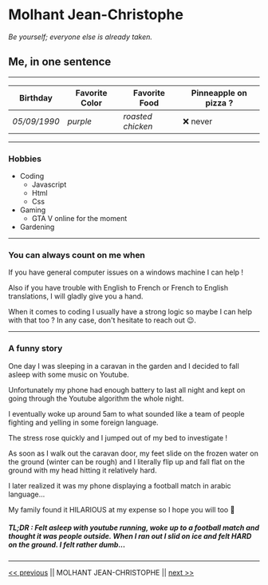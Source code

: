 # Molhant Jean-Christophe

*Be yourself; everyone else is already taken.*

## Me, in one sentence

***

Birthday | Favorite Color | Favorite Food | Pinneapple on pizza ?
--- | --- | --- | ---
*05/09/1990* | *purple* | *roasted chicken* | ❌ never

***

### Hobbies

* Coding
  * Javascript
  * Html
  * Css
* Gaming
  * GTA V online for the moment
* Gardening

***

### You can always count on me when

If you have general computer issues on a windows machine I can help !

Also if you have trouble with English to French or French to English translations, I will gladly give you a hand.

When it comes to coding I usually have a strong logic so maybe I can help with that too ?
In any case, don't hesitate to reach out 😉.

***

### A funny story

One day I was sleeping in a caravan in the garden and I decided to fall asleep with some music on Youtube.

Unfortunately my phone had enough battery to last all night and kept on going through the Youtube algorithm the whole night.

I eventually woke up around 5am to what sounded like a team of people fighting and yelling in some foreign language.

The stress rose quickly and I jumped out of my bed to investigate !

As soon as I walk out the caravan door, my feet slide on the frozen water on the ground (winter can be rough) and I literally flip up and fall flat on the ground with my head hitting it relatively hard.

I later realized it was my phone displaying a football match in arabic language...

My family found it HILARIOUS at my expense so I hope you will too 🤗

##### TL;DR : Felt asleep with youtube running, woke up to a football match and thought it was people outside. When I ran out I slid on ice and felt HARD on the ground. I felt rather dumb...

***

[<< previous](https://github.com/Fradven/markdown-challenge) || MOLHANT JEAN-CHRISTOPHE || [next >>](https://github.com/coreinside5/markdown-challenge)